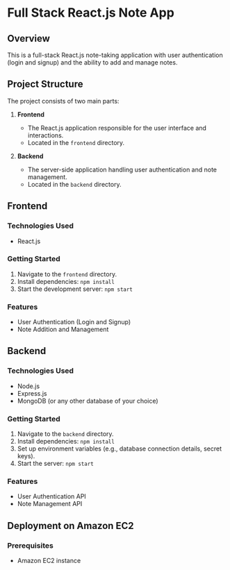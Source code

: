 # Full Stack React.js Note App

## Overview

This is a full-stack React.js note-taking application with user authentication (login and signup) and the ability to add and manage notes.

## Project Structure

The project consists of two main parts:

1. **Frontend**
   - The React.js application responsible for the user interface and interactions.
   - Located in the `frontend` directory.

2. **Backend**
   - The server-side application handling user authentication and note management.
   - Located in the `backend` directory.

## Frontend

### Technologies Used
- React.js

### Getting Started
1. Navigate to the `frontend` directory.
2. Install dependencies: `npm install`
3. Start the development server: `npm start`

### Features
- User Authentication (Login and Signup)
- Note Addition and Management

## Backend

### Technologies Used
- Node.js
- Express.js
- MongoDB (or any other database of your choice)

### Getting Started
1. Navigate to the `backend` directory.
2. Install dependencies: `npm install`
3. Set up environment variables (e.g., database connection details, secret keys).
4. Start the server: `npm start`

### Features
- User Authentication API
- Note Management API

## Deployment on Amazon EC2

### Prerequisites
- Amazon EC2 instance
